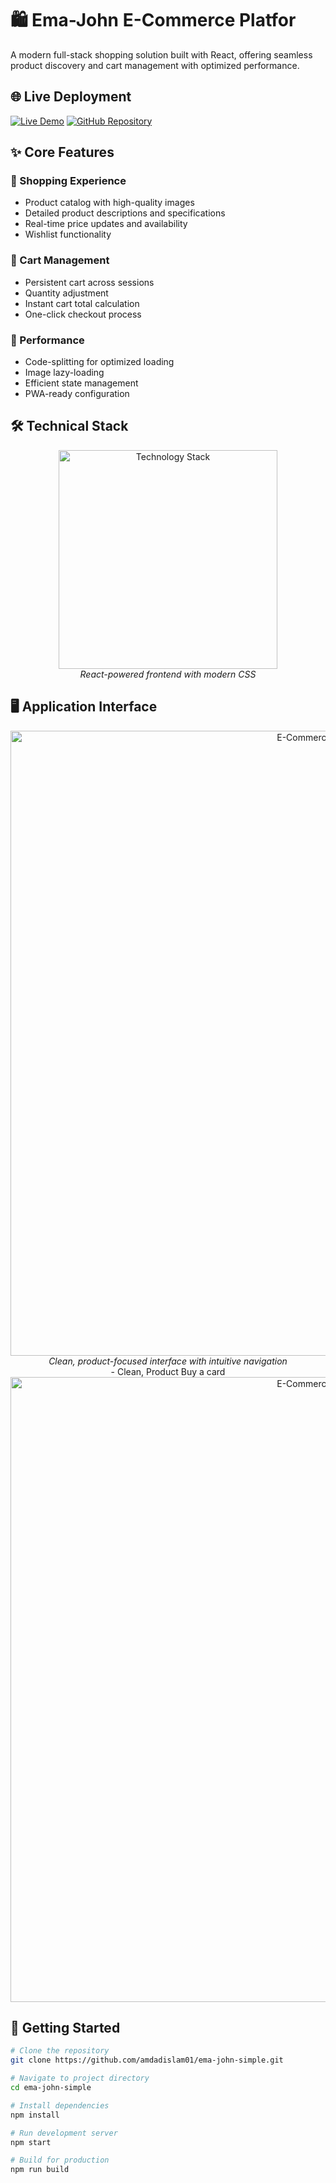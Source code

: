 # 🛍️ Ema-John E-Commerce Platfor

A modern full-stack shopping solution built with React, offering seamless product discovery and cart management with optimized performance.

## 🌐 Live Deployment

[![Live Demo](https://img.shields.io/badge/View_Demo-00C7B7?style=for-the-badge&logo=netlify&logoColor=white)](https://ema-john-2025a.netlify.app/)
[![GitHub Repository](https://img.shields.io/badge/Source_Code-181717?style=for-the-badge&logo=github&logoColor=white)](https://github.com/amdadislam01/ema-john-simple)

## ✨ Core Features

### 🛒 Shopping Experience
- Product catalog with high-quality images
- Detailed product descriptions and specifications
- Real-time price updates and availability
- Wishlist functionality

### 🧺 Cart Management
- Persistent cart across sessions
- Quantity adjustment
- Instant cart total calculation
- One-click checkout process

### 🚀 Performance
- Code-splitting for optimized loading
- Image lazy-loading
- Efficient state management
- PWA-ready configuration

## 🛠 Technical Stack

<p align="center">
  <img src="https://skillicons.dev/icons?i=react,html,css,js" alt="Technology Stack" width="350"/>
  <br>
  <em>React-powered frontend with modern CSS</em>
</p>

## 🖥 Application Interface

<div align="center">
  <img src="https://ik.imagekit.io/yqnbhdlo4/Img/ema-1?updatedAt=1755434366190" alt="E-Commerce Dashboard" width="1000"/>
  <br>
  <em>Clean, product-focused interface with intuitive navigation</em>
  <br>
- Clean, Product Buy a card
   <img src="https://ik.imagekit.io/yqnbhdlo4/Img/ema-2?updatedAt=1755434364938" alt="E-Commerce Dashboard" width="1000"/>
</div>

## 🚀 Getting Started

```bash
# Clone the repository
git clone https://github.com/amdadislam01/ema-john-simple.git

# Navigate to project directory
cd ema-john-simple

# Install dependencies
npm install

# Run development server
npm start

# Build for production
npm run build
